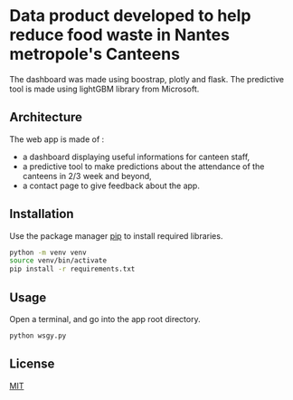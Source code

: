 # Data product developed to help reduce food waste in Nantes metropole's Canteens

The dashboard was made using boostrap, plotly and flask. The predictive tool is made using lightGBM library from Microsoft.

## Architecture

The web app is made of :
- a dashboard displaying useful informations for canteen staff,
- a predictive tool to make predictions about the attendance of the canteens in 2/3 week and beyond,
- a contact page to give feedback about the app.

## Installation

Use the package manager [pip](https://pip.pypa.io/en/stable/) to install required libraries.

```bash
python -m venv venv
source venv/bin/activate
pip install -r requirements.txt
```

## Usage

Open a terminal, and go into the app root directory.

```bash
python wsgy.py
```

## License
[MIT](https://choosealicense.com/licenses/mit/)
